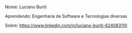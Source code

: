 Nome: Luciano Buriti

Aprendendo: Engenharia de Software e Tecnologias diversas

Sobre: https://www.linkedin.com/in/luciano-buriti-624083110
